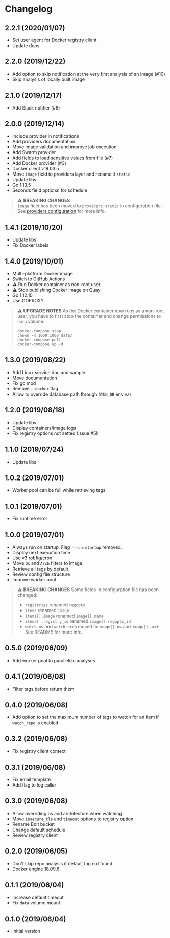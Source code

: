 # Changelog

## 2.2.1 (2020/01/07)

* Set user agent for Docker registry client
* Update deps

## 2.2.0 (2019/12/22)

* Add option to skip notification at the very first analysis of an image (#10)
* Skip analysis of locally built image

## 2.1.0 (2019/12/17)

* Add Slack notifier (#8)

## 2.0.0 (2019/12/14)

* Include provider in notifications
* Add providers documentation
* Move image validation and improve job execution
* Add Swarm provider
* Add fields to load sensitive values from file (#7)
* Add Docker provider (#3)
* Docker client v19.03.5
* Move `image` field to providers layer and rename it `static`
* Update libs
* Go 1.13.5
* Seconds field optional for schedule

> :warning: **BREAKING CHANGES**<br />
> `image` field has been moved to `providers.static` in configuration file.<br />
> See [providers configuration](doc/configuration.md#providers) for more info.

## 1.4.1 (2019/10/20)

* Update libs
* Fix Docker labels

## 1.4.0 (2019/10/01)

* Multi-platform Docker image
* Switch to GitHub Actions
* :warning: Run Docker container as non-root user
* :warning: Stop publishing Docker image on Quay
* Go 1.12.10
* Use GOPROXY

> :warning: **UPGRADE NOTES**
> As the Docker container now runs as a non-root user, you have to first stop the container and change permissions to `data` volume:
> ```
> docker-compose stop
> chown -R 1000:1000 data/
> docker-compose pull
> docker-compose up -d
> ```

## 1.3.0 (2019/08/22)

* Add Linux service doc and sample
* Move documentation
* Fix go mod
* Remove `--docker` flag
* Allow to override database path through `DIUN_DB` env var

## 1.2.0 (2019/08/18)

* Update libs
* Display containers/image logs
* Fix registry options not setted (Issue #5)

## 1.1.0 (2019/07/24)

* Update libs

## 1.0.2 (2019/07/01)

* Worker pool can be full while retrieving tags

## 1.0.1 (2019/07/01)

* Fix runtime error

## 1.0.0 (2019/07/01)

* Always run on startup. Flag `--run-startup` removed.
* Display next execution time
* Use v3 robfig/cron
* Move `Os` and `Arch` filters to image
* Retrieve all tags by default
* Review config file structure
* Improve worker pool

> :warning: **BREAKING CHANGES**
> Some fields in configuration file has been changed:
> * `registries` renamed `regopts`
> * `items` renamed `image`
> * `items[].image` renamed `image[].name`
> * `items[].registry_id` renamed `image[].regopts_id`
> * `watch.os` and `watch.arch` moved to `image[].os` and `image[].arch`
> See README for more info.

## 0.5.0 (2019/06/09)

* Add worker pool to parallelize analyses

## 0.4.1 (2019/06/08)

* Filter tags before return them

## 0.4.0 (2019/06/08)

* Add option to set the maximum number of tags to watch for an item if `watch_repo` is enabled

## 0.3.2 (2019/06/08)

* Fix registry client context

## 0.3.1 (2019/06/08)

* Fix email template
* Add flag to log caller

## 0.3.0 (2019/06/08)

* Allow overriding os and architecture when watching
* Move `insecure_tls` and `timeout` options to registry option
* Rename Bolt bucket
* Change default schedule
* Review registry client

## 0.2.0 (2019/06/05)

* Don't skip repo analysis if default tag not found
* Docker engine 18.09.6

## 0.1.1 (2019/06/04)

* Increase default timeout
* Fix `data` volume mount

## 0.1.0 (2019/06/04)

* Initial version

